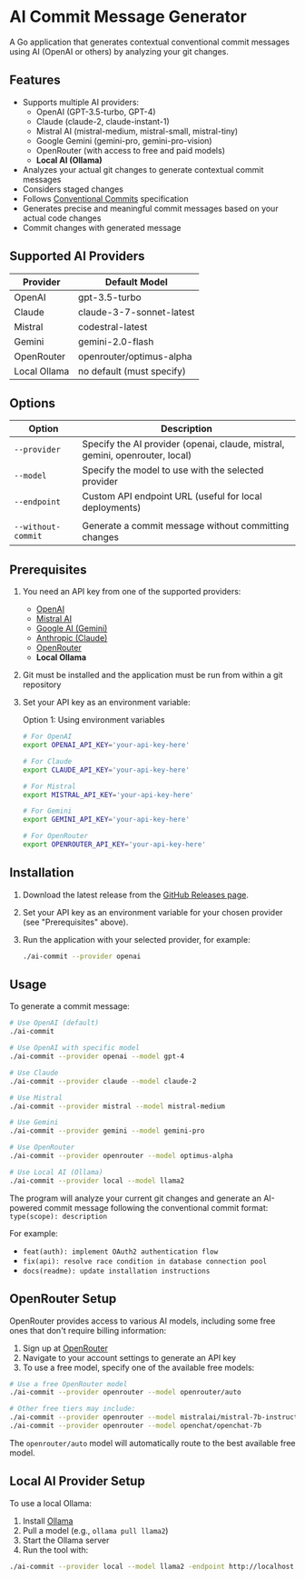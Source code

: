 # AI Commit Message Generator

A Go application that generates contextual conventional commit messages using AI (OpenAI or others) by analyzing your git changes.

## Features

- Supports multiple AI providers:
  - OpenAI (GPT-3.5-turbo, GPT-4)
  - Claude (claude-2, claude-instant-1)
  - Mistral AI (mistral-medium, mistral-small, mistral-tiny)
  - Google Gemini (gemini-pro, gemini-pro-vision)
  - OpenRouter (with access to free and paid models)
  - **Local AI (Ollama)**
- Analyzes your actual git changes to generate contextual commit messages
- Considers staged changes
- Follows [Conventional Commits](https://www.conventionalcommits.org/) specification
- Generates precise and meaningful commit messages based on your actual code changes
- Commit changes with generated message

## Supported AI Providers

| Provider     | Default Model             |
| ------------ | ------------------------- |
| OpenAI       | gpt-3.5-turbo             |
| Claude       | claude-3-7-sonnet-latest  |
| Mistral      | codestral-latest          |
| Gemini       | gemini-2.0-flash          |
| OpenRouter   | openrouter/optimus-alpha  |
| Local Ollama | no default (must specify) |

## Options

| Option             | Description                                                                  |
| ------------------ | ---------------------------------------------------------------------------- |
| `--provider`       | Specify the AI provider (openai, claude, mistral, gemini, openrouter, local) |
| `--model`          | Specify the model to use with the selected provider                          |
| `--endpoint`       | Custom API endpoint URL (useful for local deployments)                       |
|                    |                                                                              |
| `--without-commit` | Generate a commit message without committing changes                         |

## Prerequisites

1. You need an API key from one of the supported providers:
   - [OpenAI](https://platform.openai.com/)
   - [Mistral AI](https://mistral.ai/)
   - [Google AI (Gemini)](https://ai.google.dev/)
   - [Anthropic (Claude)](https://www.anthropic.com/)
   - [OpenRouter](https://openrouter.ai)
   - **Local Ollama**
2. Git must be installed and the application must be run from within a git repository
3. Set your API key as an environment variable:

   Option 1: Using environment variables

   ```bash
   # For OpenAI
   export OPENAI_API_KEY='your-api-key-here'

   # For Claude
   export CLAUDE_API_KEY='your-api-key-here'

   # For Mistral
   export MISTRAL_API_KEY='your-api-key-here'

   # For Gemini
   export GEMINI_API_KEY='your-api-key-here'

   # For OpenRouter
   export OPENROUTER_API_KEY='your-api-key-here'
   ```

## Installation

1. Download the latest release from the [GitHub Releases page](https://github.com/wert2all/ai-commit/releases).
2. Set your API key as an environment variable for your chosen provider (see "Prerequisites" above).
3. Run the application with your selected provider, for example:

   ```bash
   ./ai-commit --provider openai
   ```

## Usage

To generate a commit message:

```bash
# Use OpenAI (default)
./ai-commit

# Use OpenAI with specific model
./ai-commit --provider openai --model gpt-4

# Use Claude
./ai-commit --provider claude --model claude-2

# Use Mistral
./ai-commit --provider mistral --model mistral-medium

# Use Gemini
./ai-commit --provider gemini --model gemini-pro

# Use OpenRouter
./ai-commit --provider openrouter --model optimus-alpha

# Use Local AI (Ollama)
./ai-commit --provider local --model llama2
```

The program will analyze your current git changes and generate an AI-powered commit message following the conventional commit format:
`type(scope): description`

For example:

- `feat(auth): implement OAuth2 authentication flow`
- `fix(api): resolve race condition in database connection pool`
- `docs(readme): update installation instructions`

## OpenRouter Setup

OpenRouter provides access to various AI models, including some free ones that don't require billing information:

1. Sign up at [OpenRouter](https://openrouter.ai)
2. Navigate to your account settings to generate an API key
3. To use a free model, specify one of the available free models:

```bash
# Use a free OpenRouter model
./ai-commit --provider openrouter --model openrouter/auto

# Other free tiers may include:
./ai-commit --provider openrouter --model mistralai/mistral-7b-instruct
./ai-commit --provider openrouter --model openchat/openchat-7b
```

The `openrouter/auto` model will automatically route to the best available free model.

## Local AI Provider Setup

To use a local Ollama:

1. Install [Ollama](https://ollama.com/)
2. Pull a model (e.g., `ollama pull llama2`)
3. Start the Ollama server
4. Run the tool with:

```bash
./ai-commit --provider local --model llama2 -endpoint http://localhost:11434
```
